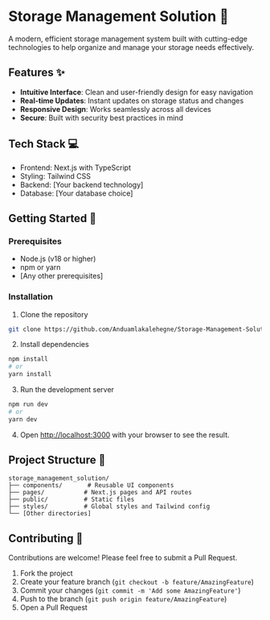 # Storage Management Solution 🚀

A modern, efficient storage management system built with cutting-edge technologies to help organize and manage your storage needs effectively.

## Features ✨

- **Intuitive Interface**: Clean and user-friendly design for easy navigation
- **Real-time Updates**: Instant updates on storage status and changes
- **Responsive Design**: Works seamlessly across all devices
- **Secure**: Built with security best practices in mind

## Tech Stack 💻

- Frontend: Next.js with TypeScript
- Styling: Tailwind CSS
- Backend: [Your backend technology]
- Database: [Your database choice]

## Getting Started 🌟

### Prerequisites

- Node.js (v18 or higher)
- npm or yarn
- [Any other prerequisites]

### Installation

1. Clone the repository
```bash
git clone https://github.com/Anduamlakalehegne/Storage-Management-Solution
```

2. Install dependencies
```bash
npm install
# or
yarn install
```

3. Run the development server
```bash
npm run dev
# or
yarn dev
```

4. Open [http://localhost:3000](http://localhost:3000) with your browser to see the result.

## Project Structure 📁

```
storage_management_solution/
├── components/       # Reusable UI components
├── pages/           # Next.js pages and API routes
├── public/          # Static files
├── styles/          # Global styles and Tailwind config
└── [Other directories]
```

## Contributing 🤝

Contributions are welcome! Please feel free to submit a Pull Request.

1. Fork the project
2. Create your feature branch (`git checkout -b feature/AmazingFeature`)
3. Commit your changes (`git commit -m 'Add some AmazingFeature'`)
4. Push to the branch (`git push origin feature/AmazingFeature`)
5. Open a Pull Request




